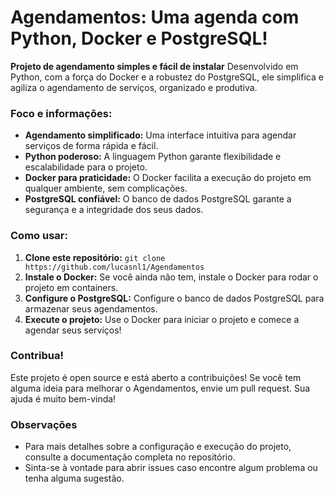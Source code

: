 # Agendamentos: Uma agenda com Python, Docker e PostgreSQL! 

**Projeto de agendamento simples e fácil de instalar** Desenvolvido em Python, com a força do Docker e a robustez do PostgreSQL, ele simplifica e agiliza o agendamento de serviços, organizado e produtiva.

###  Foco e informações:

* **Agendamento simplificado:** Uma interface intuitiva para agendar serviços de forma rápida e fácil.
* **Python poderoso:** A linguagem Python garante flexibilidade e escalabilidade para o projeto.
* **Docker para praticidade:** O Docker facilita a execução do projeto em qualquer ambiente, sem complicações.
* **PostgreSQL confiável:** O banco de dados PostgreSQL garante a segurança e a integridade dos seus dados.

###  Como usar:

1.  **Clone este repositório:** `git clone https://github.com/lucasnl1/Agendamentos`
2.  **Instale o Docker:** Se você ainda não tem, instale o Docker para rodar o projeto em containers.
3.  **Configure o PostgreSQL:** Configure o banco de dados PostgreSQL para armazenar seus agendamentos.
4.  **Execute o projeto:** Use o Docker para iniciar o projeto e comece a agendar seus serviços!

###  Contribua!

Este projeto é open source e está aberto a contribuições! Se você tem alguma ideia para melhorar o Agendamentos, envie um pull request. Sua ajuda é muito bem-vinda!

###  Observações

* Para mais detalhes sobre a configuração e execução do projeto, consulte a documentação completa no repositório.
* Sinta-se à vontade para abrir issues caso encontre algum problema ou tenha alguma sugestão.

